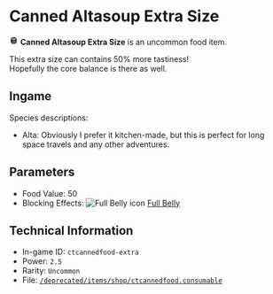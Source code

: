 # Canned Altasoup Extra Size

<img src="https://raw.githubusercontent.com/Ceterai/Enternia/main/deprecated/items/shop/ctcannedfood.png" alt="Canned Altasoup Extra Size icon" loading="lazy" height=16px width="auto" /> **Canned Altasoup Extra Size** is an uncommon food item.

This extra size can contains 50% more tastiness!  
Hopefully the core balance is there as well.

## Ingame

Species descriptions:

- Alta: Obviously I prefer it kitchen-made, but this is perfect for long space travels and any other adventures.

## Parameters

- Food Value: 50
- Blocking Effects: <img src="https://starbounder.org/mediawiki/images/6/60/Status_Well_Fed.png" alt="Full Belly icon" loading="lazy" height=16px width=16px /> [Full Belly](https://starbounder.org/Full_Belly)

## Technical Information

- In-game ID: `ctcannedfood-extra`
- Power: `2.5`
- Rarity: `Uncommon`
- File: [`/deprecated/items/shop/ctcannedfood.consumable`](https://github.com/Ceterai/Enternia/blob/main/deprecated/items/shop/ctcannedfood.consumable)
